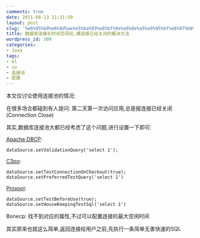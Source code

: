 ```yaml
---
comments: true
date: 2011-08-13 21:31:59
layout: post
slug: '%e6%95%b0%e6%8d%ae%e5%ba%93%e8%bf%9e%e6%8e%a5%e9%95%bf%e6%97%b6%e9%97%b4%e7%a9%ba%e9%97%b2%e5%90%8e%e7%88%86%e8%bf%9e%e6%8e%a5%e5%b7%b2%e7%bb%8f%e5%85%b3%e9%97%ad%e7%9a%84%e8%a7%a3%e5%86%b3%e6%96%b9'
title: 数据库连接长时间空闲后,爆连接已经关闭的解决方法
wordpress_id: 309
categories:
- Java
tags:
- el
- io
- 连接池
- 配置
---
```


本文仅讨论使用连接池的情况:

在很多场合都碰到有人提问: 第二天第一次访问应用,总是报连接已经关闭(Connection Close)

其实,数据库连接池大都已经考虑了这个问题,进行设置一下即可:

[Apache DBCP](http://commons.apache.org/dbcp/api-1.4/org/apache/commons/dbcp/BasicDataSource.html):

    
    
    dataSource.setValidationQuery('select 1');
    



[C3po](http://sourceforge.net/projects/c3p0/):

    
    
    dataSource.setTestConnectionOnCheckout(true);
    dataSource.setPreferredTestQuery('select 1')
    



[Proxool](http://proxool.sourceforge.net/api-dev/org/logicalcobwebs/proxool/ProxoolDataSource.html):

    
    
    dataSource.setTestBeforeUse(true);
    dataSource.setHouseKeepingTestSql('select 1')
    



Bonecp:
找不到对应的属性,不过可以配置连接的最大空闲时间

其实原来也就这么简单,返回连接给用户之前,先执行一条简单无害快速的SQL
